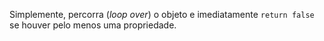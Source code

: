 Simplemente, percorra (*loop over*) o objeto e imediatamente `return false` se houver pelo menos uma propriedade.

